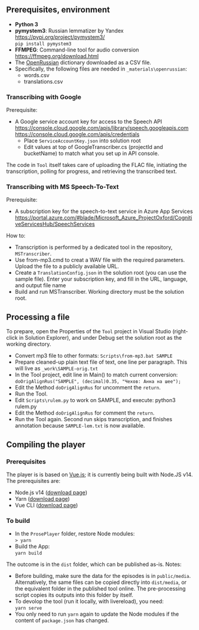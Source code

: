 ﻿## Prerequisites, environment

* **Python 3**
* **pymystem3**: Russian lemmatizer by Yandex
https://pypi.org/project/pymystem3/ <br>
`pip install pymystem3`
* **FFMPEG**: Command-line tool for audio conversion <br>
https://ffmpeg.org/download.html
* The [OpenRussian](https://de.openrussian.org/dictionary) dictionary downloaded as a CSV file.
* Specifically, the following files are needed in `_materials\openrussian`:
   * words.csv
   * translations.csv

### Transcribing with Google

Prerequisite:
* A Google service account key for access to the Speech API <br>
https://console.cloud.google.com/apis/library/speech.googleapis.com <br>
https://console.cloud.google.com/apis/credentials <br>
   * Place `ServiceAccountKey.json` into solution root
   * Edit values at top of GoogleTranscriber.cs (projectId and bucketName) to match what you set up in API console.

The code in `Tool` itself takes care of uploading the FLAC file, initiating the transcription, polling for progress, and retrieving
the transcribed text.

### Transcribing with MS Speech-To-Text

Prerequisite:
* A subscription key for the speech-to-text service in Azure App Services<br>
https://portal.azure.com/#blade/Microsoft_Azure_ProjectOxford/CognitiveServicesHub/SpeechServices

How to:
* Transcription is performed by a dedicated tool in the repository, `MSTranscriber`.
* Use from-mp3.cmd to creat a WAV file with the required parameters. Upload the file to a publicly available URL.
* Create a `TranslationConfig.json` in the solution root (you can use the sample file).
Enter your subscription key, and fill in the URL, language, and output file name
* Build and run MSTranscriber. Working directory must be the solution root.

## Processing a file

To prepare, open the Properties of the `Tool` project in Visual Studio (right-click in Solution Explorer),
and under Debug set the solution root as the working directory.

* Convert mp3 file to other formats: `Scripts\from-mp3.bat SAMPLE`
* Prepare cleaned-up plain text file of text, one line per paragraph. This will live as `_work\SAMPLE-orig.txt`
* In the Tool project, edit line in Main() to match current conversion: `doOrigAlignRus("SAMPLE", (decimal)0.35, "Чехов: Анна на шее");`
* Edit the Method `doOrigAlignRus` for uncomment the `return`.
* Run the Tool.
* Edit `Scripts\rulem.py` to work on SAMPLE, and execute: python3 rulem.py
* Edit the Method `doOrigAlignRus` for comment the `return`.
* Run the Tool again. Second run skips transcription, and finishes annotation because `SAMPLE-lem.txt` is now available.

## Compiling the player

### Prerequisites

The player is is based on [Vue.js](https://vuejs.org/); it is currently being built with Node.JS v14. The prerequisites are:

* Node.js v14 ([download page](https://nodejs.org/en/download/releases/))
* Yarn ([download page](https://classic.yarnpkg.com/en/docs/install/#windows-stable))
* Vue CLI ([download page](https://cli.vuejs.org/guide/installation.html))

### To build

* In the `ProsePlayer` folder, restore Node modules:<br/>
`> yarn`
* Build the App:<br/>
`yarn build`

The outcome is in the `dist` folder, which can be published as-is. Notes:

* Before building, make sure the data for the episodes is in `public/media`. Alternatively, the same files can be copied directly
into `dist/media`, or the equivalent folder in the published tool online. The pre-processing script copies its outputs into this folder
by itself.
* To devolop the tool (run it locally, with livereload), you need:<br/>
`yarn serve`
* You only need to run `yarn` again to update the Node modules if the content of `package.json` has changed.


